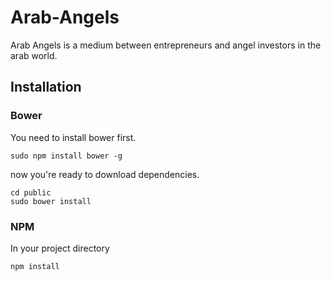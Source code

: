 Arab-Angels
===========

Arab Angels is a medium between entrepreneurs and angel investors in the arab world.

## Installation 

### Bower
You need to install bower first.

```
sudo npm install bower -g
```

now you're ready to download dependencies.

```
cd public
sudo bower install
```

### NPM

In your project directory

```
npm install
```

